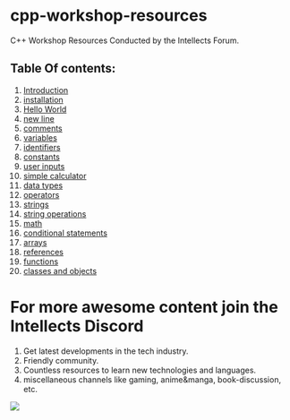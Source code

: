 # cpp-workshop-resources
C++ Workshop Resources Conducted by the Intellects Forum.

## Table Of contents:
1. [Introduction](/01-intro.md) 
2. [installation](/02-installation.md)
3. [Hello World](/03-hello_world.cpp)
4. [new line](/04-new_line.cpp)
5. [comments](/05-comments.cpp)
6. [variables](/06-variables.cpp)
7. [identifiers](/07-identifiers.cpp)
8. [constants](/08-constants.cpp)
9. [user inputs](/09-user_input.cpp)
10. [simple calculator](/10-simple_calc.cpp)
11. [data types](/11-Data_Types.md)
12. [operators](/12-operators.md)
13. [strings](/13-strings.cpp)
14. [string operations](/14-string_operations.cpp)
15. [math](/15-math.cpp)
16. [conditional statements](/16-conditional_statements.cpp)
17. [arrays](/17-arrays.cpp)
18. [references](/18-references.cpp)
19. [functions](/19-functions.cpp)
20. [classes and objects](/20-classes_and_objects.cpp)

# For more awesome content join the Intellects Discord
1. Get latest developments in the tech industry.
2. Friendly community.
3. Countless resources to learn new technologies and languages.
4. miscellaneous channels like gaming, anime&manga, book-discussion, etc.

[![](https://cdn.hearthstonetopdecks.com/wp-content/uploads/2017/05/featured-discord.jpg)](https://discord.gg/8N2QjEc2K4)

